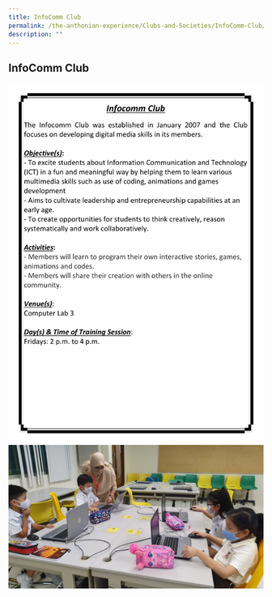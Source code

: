 ```yaml
---
title: InfoComm Club
permalink: /the-anthonian-experience/Clubs-and-Societies/InfoComm-Club/
description: ""
---
```

## InfoComm Club

![](/images/CCA%202023_Sep/cca-11.png)
![](/images/Infocomm%20Media%202.jpeg)